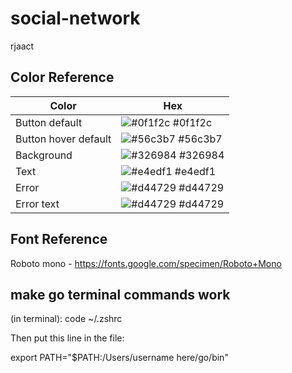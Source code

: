 # social-network

rjaact

## Color Reference

| Color             | Hex                                                                |
| ----------------- | ------------------------------------------------------------------ |
| Button default | ![#0f1f2c](https://via.placeholder.com/10/0f1f2c?text=+) #0f1f2c |
| Button hover default | ![#56c3b7](https://via.placeholder.com/10/56c3b7?text=+) #56c3b7 |
| Background| ![#326984](https://via.placeholder.com/10/326984?text=+) #326984 |
| Text | ![#e4edf1](https://via.placeholder.com/10/e4edf1?text=+) #e4edf1
| Error | ![#d44729](https://via.placeholder.com/10/d44729?text=+) #d44729
| Error text | ![#d44729](https://via.placeholder.com/10/d44729?text=+) #d44729|

## Font Reference

Roboto mono - https://fonts.google.com/specimen/Roboto+Mono


## make go terminal commands work
(in terminal):
code ~/.zshrc

Then put this line in the file:

export PATH="$PATH:/Users/username here/go/bin"